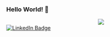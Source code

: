 ### Hello World! 👋
<div id="header" align="center">
<img src="![avatar2](https://user-images.githubusercontent.com/114455948/223569258-d053dde9-4155-4d37-9b3c-2611542bdcf0.png)" />
</div>
<div id="badges">
  <a href="https://www.linkedin.com/in/marcela-alonso-sandoval/">
  <img src="https://img.shields.io/badge/LinkedIn-blue?logo=linkedin&logoColor=white&style=for-the-badge" alt="LinkedIn Badge"/>
  </div>
<!--
**marcelaalonsos/marcelaalonsos** is a ✨ _special_ ✨ repository because its `README.md` (this file) appears on your GitHub profile.

Here are some ideas to get you started:

- 🔭 I’m currently working on ...
- 🌱 I’m currently learning ...
- 👯 I’m looking to collaborate on ...
- 🤔 I’m looking for help with ...
- 💬 Ask me about ...
- 📫 How to reach me: ...
- 😄 Pronouns: ...
- ⚡ Fun fact: ...
-->
